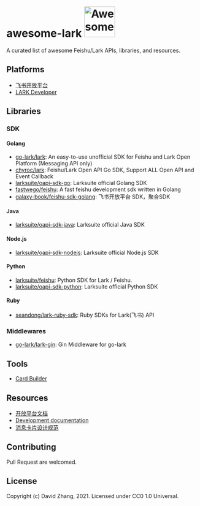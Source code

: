 # awesome-lark <a href="https://github.com/sindresorhus/awesome"><img src="https://github.com/sindresorhus/awesome/raw/main/media/logo.svg" alt="Awesome" width="80" /></a>

A curated list of awesome Feishu/Lark APIs, libraries, and resources.

## Platforms

- [飞书开放平台](https://open.feishu.cn/)
- [LARK Developer](https://open.larksuite.com/)

## Libraries

### SDK

#### Golang

- [go-lark/lark](https://github.com/go-lark/lark): An easy-to-use unofficial SDK for Feishu and Lark Open Platform (Messaging API only)
- [chyroc/lark](https://github.com/chyroc/lark): Feishu/Lark Open API Go SDK, Support ALL Open API and Event Callback
- [larksuite/oapi-sdk-go](https://github.com/larksuite/oapi-sdk-go): Larksuite official Golang SDK
- [fastwego/feishu](https://github.com/fastwego/feishu): A fast feishu development sdk written in Golang
- [galaxy-book/feishu-sdk-golang](https://github.com/galaxy-book/feishu-sdk-golang): 飞书开放平台 SDK，聚合SDK

#### Java

- [larksuite/oapi-sdk-java](https://github.com/larksuite/oapi-sdk-java): Larksuite official Java SDK

#### Node.js

- [larksuite/oapi-sdk-nodejs](https://github.com/larksuite/oapi-sdk-nodejs): Larksuite official Node.js SDK

#### Python

- [larksuite/feishu](https://github.com/larksuite/feishu): Python SDK for Lark / Feishu.
- [larksuite/oapi-sdk-python](https://github.com/larksuite/oapi-sdk-python): Larksuite official Python SDK

#### Ruby

- [seandong/lark-ruby-sdk](https://github.com/seandong/lark-ruby-sdk): Ruby SDKs for Lark(飞书) API

### Middlewares

- [go-lark/lark-gin](https://github.com/go-lark/lark-gin): Gin Middleware for go-lark

## Tools

- [Card Builder](https://open.feishu.cn/tool/cardbuilder)

## Resources

- [开放平台文档](https://open.feishu.cn/document/home/index)
- [Development documentation](https://open.larksuite.com/document/home/index)
- [消息卡片设计规范](https://open.feishu.cn/document/ukTMukTMukTM/ugDOwYjL4gDM24CO4AjN)

## Contributing

Pull Request are welcomed.

## License

Copyright (c) David Zhang, 2021. Licensed under CC0 1.0 Universal.
